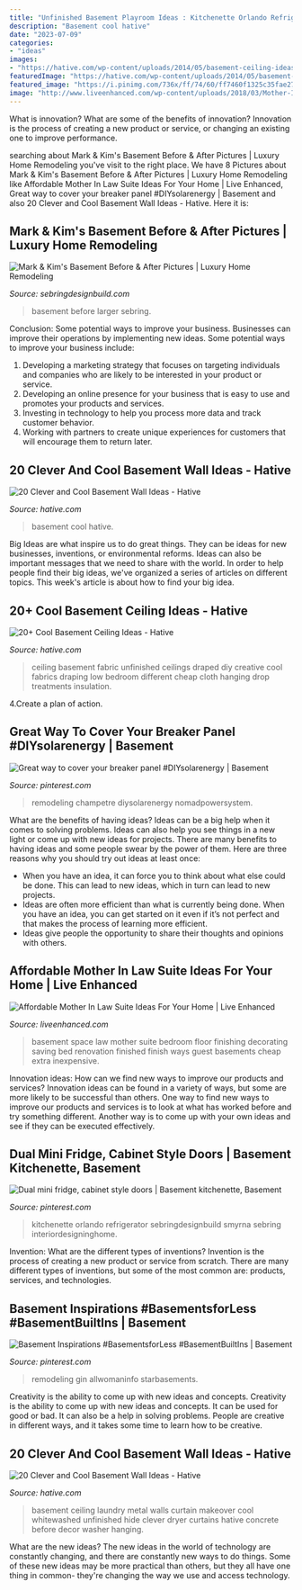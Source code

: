 ```yaml
---
title: "Unfinished Basement Playroom Ideas : Kitchenette Orlando Refrigerator Sebringdesignbuild Smyrna Sebring Interiordesigninghome"
description: "Basement cool hative"
date: "2023-07-09"
categories:
- "ideas"
images:
- "https://hative.com/wp-content/uploads/2014/05/basement-ceiling-ideas/10-fabric-basement-ceiling.jpg"
featuredImage: "https://hative.com/wp-content/uploads/2014/05/basement-wall-ideas/14-cool-basement-wall.jpg"
featured_image: "https://i.pinimg.com/736x/ff/74/60/ff7460f1325c35fae2749c7113c3dedd.jpg"
image: "http://www.liveenhanced.com/wp-content/uploads/2018/03/Mother-In-Law-Suite-7.jpg"
---
```



What is innovation? What are some of the benefits of innovation?
Innovation is the process of creating a new product or service, or changing an existing one to improve performance.

	

		
searching about Mark &amp; Kim&#039;s Basement Before &amp; After Pictures | Luxury Home Remodeling you've visit to the right place. We have 8 Pictures about Mark &amp; Kim&#039;s Basement Before &amp; After Pictures | Luxury Home Remodeling like Affordable Mother In Law Suite Ideas For Your Home | Live Enhanced, Great way to cover your breaker panel #DIYsolarenergy | Basement and also 20 Clever and Cool Basement Wall Ideas - Hative. Here it is:
		
    
## Mark &amp; Kim&#039;s Basement Before &amp; After Pictures | Luxury Home Remodeling

<img loading=lazy src="https://sebringdesignbuild.com/wp-content/uploads/2014/05/Before-and-after-basement-remodeling-712551_Sebring-Services.jpg" onerror="this.onerror=null;this.src='https://tse3.mm.bing.net/th?id=OIP.3gBHKMb4_EtZmMPcuexDeAHaJ3&amp;pid=15.1';" alt="Mark &amp; Kim&#039;s Basement Before &amp; After Pictures | Luxury Home Remodeling">

_Source: sebringdesignbuild.com_

>basement before larger sebring. 

	

Conclusion: Some potential ways to improve your business.
Businesses can improve their operations by implementing new ideas. Some potential ways to improve your business include:
1. Developing a marketing strategy that focuses on targeting individuals and companies who are likely to be interested in your product or service.
2. Developing an online presence for your business that is easy to use and promotes your products and services.
3. Investing in technology to help you process more data and track customer behavior.
4. Working with partners to create unique experiences for customers that will encourage them to return later.

    
## 20 Clever And Cool Basement Wall Ideas - Hative

<img loading=lazy src="https://hative.com/wp-content/uploads/2014/05/basement-wall-ideas/14-cool-basement-wall.jpg" onerror="this.onerror=null;this.src='https://tse2.mm.bing.net/th?id=OIP.Zu_IihuqAV17VjEmXT2JCgHaJ4&amp;pid=15.1';" alt="20 Clever and Cool Basement Wall Ideas - Hative">

_Source: hative.com_

>basement cool hative. 

	

Big Ideas are what inspire us to do great things. They can be ideas for new businesses, inventions, or environmental reforms. Ideas can also be important messages that we need to share with the world. In order to help people find their big ideas, we've organized a series of articles on different topics. This week's article is about how to find your big idea.

    
## 20+ Cool Basement Ceiling Ideas - Hative

<img loading=lazy src="https://hative.com/wp-content/uploads/2014/05/basement-ceiling-ideas/10-fabric-basement-ceiling.jpg" onerror="this.onerror=null;this.src='https://tse1.mm.bing.net/th?id=OIP.Uq68x3GP3c-Gd05eaCbOcAHaE7&amp;pid=15.1';" alt="20+ Cool Basement Ceiling Ideas - Hative">

_Source: hative.com_

>ceiling basement fabric unfinished ceilings draped diy creative cool fabrics draping low bedroom different cheap cloth hanging drop treatments insulation. 

	

4.Create a plan of action.

    
## Great Way To Cover Your Breaker Panel #DIYsolarenergy | Basement

<img loading=lazy src="https://i.pinimg.com/736x/ff/74/60/ff7460f1325c35fae2749c7113c3dedd.jpg" onerror="this.onerror=null;this.src='https://tse3.mm.bing.net/th?id=OIP.812yb5UGeBokAt_u1j1MawHaJ3&amp;pid=15.1';" alt="Great way to cover your breaker panel #DIYsolarenergy | Basement">

_Source: pinterest.com_

>remodeling champetre diysolarenergy nomadpowersystem. 

	

What are the benefits of having ideas?
Ideas can be a big help when it comes to solving problems. Ideas can also help you see things in a new light or come up with new ideas for projects. There are many benefits to having ideas and some people swear by the power of them. Here are three reasons why you should try out ideas at least once: 
- When you have an idea, it can force you to think about what else could be done. This can lead to new ideas, which in turn can lead to new projects. 
- Ideas are often more efficient than what is currently being done. When you have an idea, you can get started on it even if it’s not perfect and that makes the process of learning more efficient. 
- Ideas give people the opportunity to share their thoughts and opinions with others.

    
## Affordable Mother In Law Suite Ideas For Your Home | Live Enhanced

<img loading=lazy src="http://www.liveenhanced.com/wp-content/uploads/2018/03/Mother-In-Law-Suite-7.jpg" onerror="this.onerror=null;this.src='https://tse2.mm.bing.net/th?id=OIP.sGF50PiPQdN39zfjn-1IKwHaFM&amp;pid=15.1';" alt="Affordable Mother In Law Suite Ideas For Your Home | Live Enhanced">

_Source: liveenhanced.com_

>basement space law mother suite bedroom floor finishing decorating saving bed renovation finished finish ways guest basements cheap extra inexpensive. 

	

Innovation ideas: How can we find new ways to improve our products and services?
Innovation ideas can be found in a variety of ways, but some are more likely to be successful than others. One way to find new ways to improve our products and services is to look at what has worked before and try something different. Another way is to come up with your own ideas and see if they can be executed effectively.

    
## Dual Mini Fridge, Cabinet Style Doors | Basement Kitchenette, Basement

<img loading=lazy src="https://i.pinimg.com/736x/5c/28/18/5c28185a115c6af4a056fc20e77bbb46.jpg" onerror="this.onerror=null;this.src='https://tse2.mm.bing.net/th?id=OIP.oErdx6bXkkmGAYLdLlCSCQHaKk&amp;pid=15.1';" alt="Dual mini fridge, cabinet style doors | Basement kitchenette, Basement">

_Source: pinterest.com_

>kitchenette orlando refrigerator sebringdesignbuild smyrna sebring interiordesigninghome. 

	

Invention: What are the different types of inventions?
Invention is the process of creating a new product or service from scratch. There are many different types of inventions, but some of the most common are: products, services, and technologies.

    
## Basement Inspirations #BasementsforLess #BasementBuiltIns | Basement

<img loading=lazy src="https://i.pinimg.com/736x/99/15/b0/9915b05e64e9afca89b08e2c68ee0fea.jpg" onerror="this.onerror=null;this.src='https://tse4.mm.bing.net/th?id=OIP.GIFeZoq8DJI5RcobYa-yDgHaFj&amp;pid=15.1';" alt="Basement Inspirations #BasementsforLess #BasementBuiltIns | Basement">

_Source: pinterest.com_

>remodeling gin allwomaninfo starbasements. 

	

Creativity is the ability to come up with new ideas and concepts.
Creativity is the ability to come up with new ideas and concepts. It can be used for good or bad. It can also be a help in solving problems. People are creative in different ways, and it takes some time to learn how to be creative.

    
## 20 Clever And Cool Basement Wall Ideas - Hative

<img loading=lazy src="http://hative.com/wp-content/uploads/2014/05/basement-wall-ideas/9-curtain-for-basement-wall.jpg" onerror="this.onerror=null;this.src='https://tse3.mm.bing.net/th?id=OIP.q0tQZrSR7t4WKemPkogjvgHaKJ&amp;pid=15.1';" alt="20 Clever and Cool Basement Wall Ideas - Hative">

_Source: hative.com_

>basement ceiling laundry metal walls curtain makeover cool whitewashed unfinished hide clever dryer curtains hative concrete before decor washer hanging. 

	

What are the new ideas?
The new ideas in the world of technology are constantly changing, and there are constantly new ways to do things. Some of these new ideas may be more practical than others, but they all have one thing in common- they're changing the way we use and access technology.

